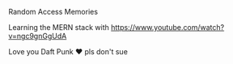 Random Access Memories

Learning the MERN stack with https://www.youtube.com/watch?v=ngc9gnGgUdA

Love you Daft Punk ♥ pls don't sue
